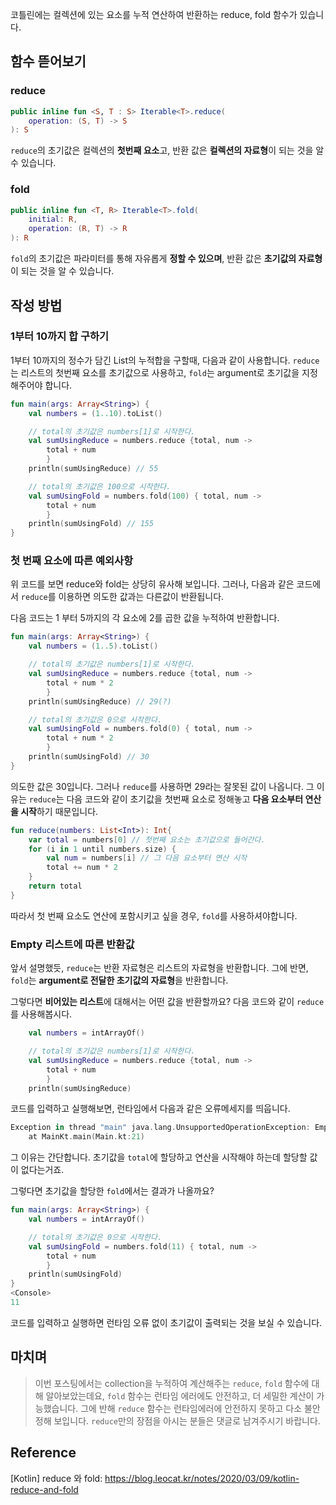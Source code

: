 코틀린에는 컬렉션에 있는 요소를 누적 연산하여 반환하는 reduce, fold 함수가 있습니다.

## 함수 뜯어보기
### reduce
```kotlin
public inline fun <S, T : S> Iterable<T>.reduce(
    operation: (S, T) -> S
): S
```
`reduce`의 초기값은 컬렉션의 **첫번째 요소**고, 반환 값은 **컬렉션의 자료형**이 되는 것을 알 수 있습니다.

### fold
```kotlin
public inline fun <T, R> Iterable<T>.fold(
    initial: R,
    operation: (R, T) -> R
): R
```

`fold`의 초기값은 파라미터를 통해 자유롭게 **정할 수 있으며**, 반환 값은 **초기값의 자료형**이 되는 것을 알 수 있습니다.

## 작성 방법

### 1부터 10까지 합 구하기
1부터 10까지의 정수가 담긴 List의 누적합을 구할때, 다음과 같이 사용합니다. `reduce`는 리스트의 첫번째 요소를 초기값으로 사용하고, `fold`는 argument로 초기값을 지정해주어야 합니다.

```kotlin
fun main(args: Array<String>) {
    val numbers = (1..10).toList()

    // total의 초기값은 numbers[1]로 시작한다.
    val sumUsingReduce = numbers.reduce {total, num ->
        total + num
        }
    println(sumUsingReduce) // 55

    // total의 초기값은 100으로 시작한다.
    val sumUsingFold = numbers.fold(100) { total, num ->
        total + num
        }
    println(sumUsingFold) // 155
}

```

### 첫 번째 요소에 따른 예외사항
위 코드를 보면 reduce와 fold는 상당히 유사해 보입니다. 그러나, 다음과 같은 코드에서 `reduce`를 이용하면 의도한 값과는 다른값이 반환됩니다.

다음 코드는 1 부터 5까지의 각 요소에 2를 곱한 값을 누적하여 반환합니다.
```kotlin
fun main(args: Array<String>) {
    val numbers = (1..5).toList()

    // total의 초기값은 numbers[1]로 시작한다.
    val sumUsingReduce = numbers.reduce {total, num ->
        total + num * 2
        }
    println(sumUsingReduce) // 29(?)

    // total의 초기값은 0으로 시작한다.
    val sumUsingFold = numbers.fold(0) { total, num ->
        total + num * 2
        }
    println(sumUsingFold) // 30
}
```
의도한 값은 30입니다. 그러나 `reduce`를 사용하면 29라는 잘못된 값이 나옵니다. 그 이유는 `reduce`는 다음 코드와 같이 초기값을 첫번째 요소로 정해놓고 **다음 요소부터 연산을 시작**하기 때문입니다.
```kotlin
fun reduce(numbers: List<Int>): Int{
    var total = numbers[0] // 첫번째 요소는 초기값으로 들어간다.
    for (i in 1 until numbers.size) {
        val num = numbers[i] // 그 다음 요소부터 연산 시작
        total += num * 2
    }
    return total
}
```
따라서 첫 번째 요소도 연산에 포함시키고 싶을 경우, `fold`를 사용하셔야합니다.

### Empty 리스트에 따른 반환값
앞서 설명했듯, `reduce`는 반환 자료형은 리스트의 자료형을 반환합니다. 그에 반면, `fold`는 **argument로 전달한 초기값의 자료형**을 반환합니다.

그렇다면 **비어있는 리스트**에 대해서는 어떤 값을 반환할까요? 다음 코드와 같이 `reduce`를 사용해봅시다.
```kotlin
    val numbers = intArrayOf()

    // total의 초기값은 numbers[1]로 시작한다.
    val sumUsingReduce = numbers.reduce {total, num ->
        total + num
        }
    println(sumUsingReduce)
```
코드를 입력하고 실행해보면, 런타임에서 다음과 같은 오류메세지를 띄웁니다.
```kotlin
Exception in thread "main" java.lang.UnsupportedOperationException: Empty array can't be reduced.
	at MainKt.main(Main.kt:21)
```

그 이유는 간단합니다. 초기값을 `total`에 할당하고 연산을 시작해야 하는데 할당할 값이 없다는거죠.

그렇다면 초기값을 할당한 `fold`에서는 결과가 나올까요?
```kotlin
fun main(args: Array<String>) {
    val numbers = intArrayOf()

    // total의 초기값은 0으로 시작한다.
    val sumUsingFold = numbers.fold(11) { total, num ->
        total + num
        }
    println(sumUsingFold)
}
<Console>
11
```
코드를 입력하고 실행하면 런타임 오류 없이 초기값이 출력되는 것을 보실 수 있습니다.

## 마치며
>이번 포스팅에서는 collection을 누적하여 계산해주는 `reduce`, `fold` 함수에 대해 알아보았는데요, `fold` 함수는 런타임 에러에도 안전하고, 더 세밀한 계산이 가능했습니다. 그에 반해 `reduce` 함수는 런타임에러에 안전하지 못하고 다소 불안정해 보입니다. `reduce`만의 장점을 아시는 분들은 댓글로 남겨주시기 바랍니다. 

## Reference
[Kotlin] reduce 와 fold: https://blog.leocat.kr/notes/2020/03/09/kotlin-reduce-and-fold
